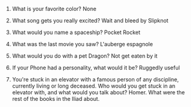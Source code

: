 1) What is your favorite color?
None

2) What song gets you really excited?
Wait and bleed by Slipknot

3) What would you name a spaceship?
Pocket Rocket

4) What was the last movie you saw?
L'auberge espagnole

5) What would you do with a pet Dragon?
Not get eaten by it

6) If your Phone had a personality, what would it be?
Ruggedly useful

7) You're stuck in an elevator with a famous person of any discipline, currently living or long deceased. Who would you get stuck in an elevator with, and what would you talk about?
Homer.  What were the rest of the books in the Iliad about.
